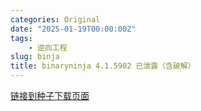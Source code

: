 ```yaml
---
categories: Original
date: "2025-01-19T00:00:00Z"
tags:
    - 逆向工程
slug: binja
title: binaryninja 4.1.5902 已泄露（含破解）
---
```


[链接到种子下载页面](https://web.archive.org/web/20250118234758/https://panzergranate.net/binja.html)

<!--
5oiW6ICF55u05o6l5L2/55So5q2kW+ejgeWKm+mTvuaOpV0obWFnbmV0Oj94dD11cm46YnRpaDo0NjIwY2Y2YjZlOTEzZWNiNGU5ODY5ODgxOGNkOWJlZTJjZjE1MDJjJmRuPWJpbmphX3JlbGVhc2VfNynjgII=
-->
